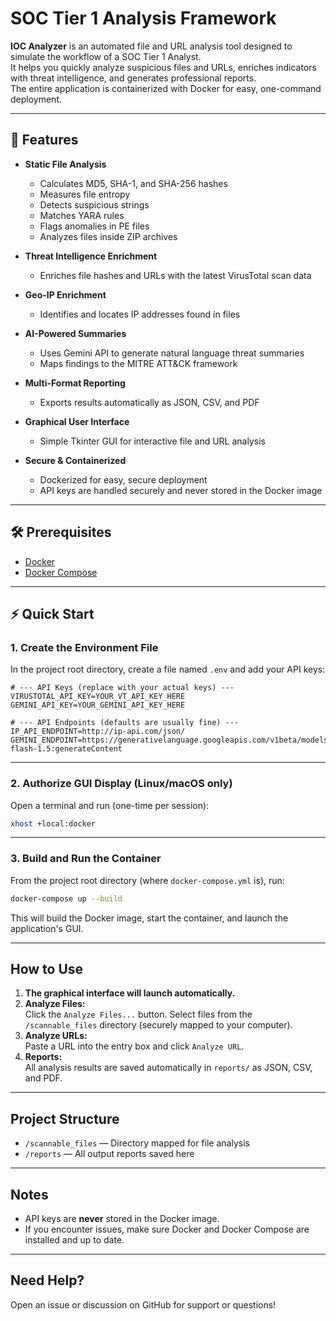 # SOC Tier 1 Analysis Framework

**IOC Analyzer** is an automated file and URL analysis tool designed to simulate the workflow of a SOC Tier 1 Analyst.  
It helps you quickly analyze suspicious files and URLs, enriches indicators with threat intelligence, and generates professional reports.  
The entire application is containerized with Docker for easy, one-command deployment.

---

## 🚀 Features

- **Static File Analysis**
  - Calculates MD5, SHA-1, and SHA-256 hashes
  - Measures file entropy
  - Detects suspicious strings
  - Matches YARA rules
  - Flags anomalies in PE files
  - Analyzes files inside ZIP archives

- **Threat Intelligence Enrichment**
  - Enriches file hashes and URLs with the latest VirusTotal scan data

- **Geo-IP Enrichment**
  - Identifies and locates IP addresses found in files

- **AI-Powered Summaries**
  - Uses Gemini API to generate natural language threat summaries
  - Maps findings to the MITRE ATT&CK framework

- **Multi-Format Reporting**
  - Exports results automatically as JSON, CSV, and PDF

- **Graphical User Interface**
  - Simple Tkinter GUI for interactive file and URL analysis

- **Secure & Containerized**
  - Dockerized for easy, secure deployment
  - API keys are handled securely and never stored in the Docker image

---

## 🛠 Prerequisites

- [Docker](https://www.docker.com/)
- [Docker Compose](https://docs.docker.com/compose/)

---

## ⚡ Quick Start

### 1. Create the Environment File

In the project root directory, create a file named `.env` and add your API keys:

```env
# --- API Keys (replace with your actual keys) ---
VIRUSTOTAL_API_KEY=YOUR_VT_API_KEY_HERE
GEMINI_API_KEY=YOUR_GEMINI_API_KEY_HERE

# --- API Endpoints (defaults are usually fine) ---
IP_API_ENDPOINT=http://ip-api.com/json/
GEMINI_ENDPOINT=https://generativelanguage.googleapis.com/v1beta/models/gemini-flash-1.5:generateContent
```

---

### 2. Authorize GUI Display (Linux/macOS only)

Open a terminal and run (one-time per session):

```sh
xhost +local:docker
```

---

### 3. Build and Run the Container

From the project root directory (where `docker-compose.yml` is), run:

```sh
docker-compose up --build
```

This will build the Docker image, start the container, and launch the application's GUI.

---

##  How to Use

1. **The graphical interface will launch automatically.**
2. **Analyze Files:**  
   Click the `Analyze Files...` button. Select files from the `/scannable_files` directory (securely mapped to your computer).
3. **Analyze URLs:**  
   Paste a URL into the entry box and click `Analyze URL`.
4. **Reports:**  
   All analysis results are saved automatically in `reports/` as JSON, CSV, and PDF.

---

##  Project Structure

- `/scannable_files` — Directory mapped for file analysis
- `/reports` — All output reports saved here

---

##  Notes

- API keys are **never** stored in the Docker image.
- If you encounter issues, make sure Docker and Docker Compose are installed and up to date.

---

##  Need Help?

Open an issue or discussion on GitHub for support or questions!
